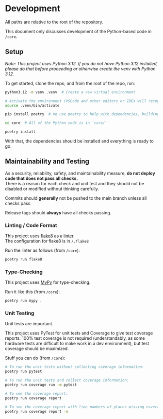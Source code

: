 # Development

All paths are relative to the root of the repository.

This document only discusses development of the Python-based code in `/core`.

## Setup

*Note: This project uses Python 3.12. If you do not have Python 3.12 installed, please do that before proceeding or otherwise create the venv with Python 3.12.*

To get started, clone the repo, and from the root of the repo, run:

``` bash
python3.12 -m venv .venv  # Create a new virtual environment

# Activate the environment (VSCode and other editors or IDEs will recognize it and may do this automatically):
source .venv/bin/activate

pip install poetry  # We use poetry to help with dependencies, building, tools, etc. Read about it.

cd core  # All of the Python code is in `core/`

poetry install
```

With that, the dependencies should be installed and everything is ready to go.

## Maintainability and Testing

As a security, reliability, safety, and maintainability measure, **do not deploy code that does not pass all checks.**  
There is a reason for each check and unit test and they should not be disabled or modified without thinking carefully.

Commits should **generally** not be pushed to the main branch unless all checks pass.

Release tags should **always** have all checks passing.

### Linting / Code Format

This project uses [flake8](https://github.com/PyCQA/flake8) as a [linter](https://en.wikipedia.org/wiki/Lint_(software)).  
The configuration for flake8 is in `/.flake8`

Run the linter as follows (from `/core`):

``` bash
poetry run flake8
```

### Type-Checking

This project uses [MyPy](https://github.com/python/mypy/) for type-checking.  

Run it like this (from `/core`):

``` bash
poetry run mypy .
```

### Unit Testing

Unit tests are important.

This project uses PyTest for unit tests and Coverage to give test coverage reports. 100% test coverage is not required (understandably, as some hardware tests are difficult to make work in a dev environment), but test coverage should be maximized.

Stuff you can do (from `/core`):

``` bash
# To run the unit tests without collecting coverage information:
poetry run pytest

# To run the unit tests and collect coverage information:
poetry run coverage run -m pytest

# To see the coverage report:
poetry run coverage report

# To see the coverage report with line numbers of places missing coverage:
poetry run coverage report -m
```
